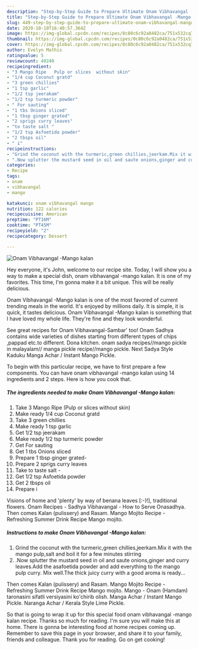 ```yaml
---
description: "Step-by-Step Guide to Prepare Ultimate Onam Vibhavangal -Mango kalan"
title: "Step-by-Step Guide to Prepare Ultimate Onam Vibhavangal -Mango kalan"
slug: 449-step-by-step-guide-to-prepare-ultimate-onam-vibhavangal-mango-kalan
date: 2020-10-10T16:40:57.364Z
image: https://img-global.cpcdn.com/recipes/0c80c6c92a0482ca/751x532cq70/onam-vibhavangal-mango-kalan-recipe-main-photo.jpg
thumbnail: https://img-global.cpcdn.com/recipes/0c80c6c92a0482ca/751x532cq70/onam-vibhavangal-mango-kalan-recipe-main-photo.jpg
cover: https://img-global.cpcdn.com/recipes/0c80c6c92a0482ca/751x532cq70/onam-vibhavangal-mango-kalan-recipe-main-photo.jpg
author: Evelyn Mathis
ratingvalue: 5
reviewcount: 40240
recipeingredient:
- "3 Mango Ripe   Pulp or slices  without skin"
- "1/4 cup Coconut gratd"
- "3 green chillies"
- "1 tsp garlic"
- "1/2 tsp jeerakam"
- "1/2 tsp turmeric powder"
- " For sauting"
- "1 tbs Onions sliced"
- "1 tbsp ginger grated"
- "2 sprigs curry leaves"
- "to taste salt "
- "1/2 tsp Asfoetida powder"
- "2 tbsps oil"
- " i"
recipeinstructions:
- "Grind the coconut with the turmeric,green chillies,jeerkam.Mix it with the mango pulp,salt and boil it for a few minutes stirring"
- ".Now splutter the mustard seed in oil and saute onions,ginger and curry leaves.Add the asafoetida powder and add everything to the mango pulp curry. Mix well.The thick juicy curry with a good aroma is ready..."
categories:
- Recipe
tags:
- onam
- vibhavangal
- mango

katakunci: onam vibhavangal mango 
nutrition: 122 calories
recipecuisine: American
preptime: "PT16M"
cooktime: "PT45M"
recipeyield: "2"
recipecategory: Dessert

---
```



![Onam Vibhavangal -Mango kalan](https://img-global.cpcdn.com/recipes/0c80c6c92a0482ca/751x532cq70/onam-vibhavangal-mango-kalan-recipe-main-photo.jpg)

Hey everyone, it's John, welcome to our recipe site. Today, I will show you a way to make a special dish, onam vibhavangal -mango kalan. It is one of my favorites. This time, I'm gonna make it a bit unique. This will be really delicious.

Onam Vibhavangal -Mango kalan is one of the most favored of current trending meals in the world. It's enjoyed by millions daily. It is simple, it is quick, it tastes delicious. Onam Vibhavangal -Mango kalan is something that I have loved my whole life. They're fine and they look wonderful.

See great recipes for Onam Vibhavangal-Sambar&#39; too! Onam Sadhya contains wide varieties of dishes starting from different types of chips ,pappad etc.to different. Dona kitchen. onam sadya recipes//mango pickle in malayalam// manga pickle recipe//mango pickle. Next Sadya Style Kaduku Manga Achar / Instant Mango Pickle.


To begin with this particular recipe, we have to first prepare a few components. You can have onam vibhavangal -mango kalan using 14 ingredients and 2 steps. Here is how you cook that.

<!--inarticleads1-->

##### The ingredients needed to make Onam Vibhavangal -Mango kalan:

1. Take 3 Mango Ripe   (Pulp or slices  without skin)
1. Make ready 1/4 cup Coconut gratd
1. Take 3 green chillies
1. Make ready 1 tsp garlic
1. Get 1/2 tsp jeerakam
1. Make ready 1/2 tsp turmeric powder
1. Get  For sauting
1. Get 1 tbs Onions sliced
1. Prepare 1 tbsp ginger grated-
1. Prepare 2 sprigs curry leaves
1. Take to taste salt -
1. Get 1/2 tsp Asfoetida powder
1. Get 2 tbsps oil
1. Prepare  i


Visions of home and &#39;plenty&#39; by way of benana leaves [:-)!], traditional flowers. Onam Recipes - Sadhya Vibhavangal - How to Serve Onasadhya. Then comes Kalan (pulissery) and Rasam. Mango Mojito Recipe - Refreshing Summer Drink Recipe Mango mojito. 

<!--inarticleads2-->

##### Instructions to make Onam Vibhavangal -Mango kalan:

1. Grind the coconut with the turmeric,green chillies,jeerkam.Mix it with the mango pulp,salt and boil it for a few minutes stirring
1. .Now splutter the mustard seed in oil and saute onions,ginger and curry leaves.Add the asafoetida powder and add everything to the mango pulp curry. Mix well.The thick juicy curry with a good aroma is ready...


Then comes Kalan (pulissery) and Rasam. Mango Mojito Recipe - Refreshing Summer Drink Recipe Mango mojito. Mango - Onam (Hamdam) taronasini sifatli versiyasini ko&#39;chirib olish. Manga Achar / Instant Mango Pickle. Naranga Achar / Kerala Style Lime Pickle. 

So that is going to wrap it up for this special food onam vibhavangal -mango kalan recipe. Thanks so much for reading. I'm sure you will make this at home. There is gonna be interesting food at home recipes coming up. Remember to save this page in your browser, and share it to your family, friends and colleague. Thank you for reading. Go on get cooking!
